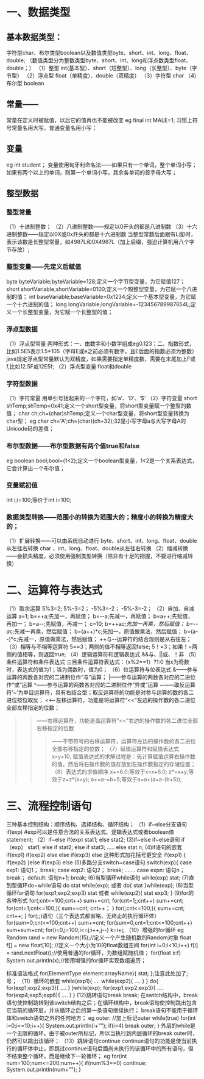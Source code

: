 # 一、数据类型
## 基本数据类型：
字符型char、布尔类型boolean以及数值类型byte、short、int、long、float、double;
（数值类型分为整数类型byte、short、int、long和浮点数类型float、double；）
（1）整型 int(基本型）、short（短整型）、long（长整型）、byte（字节型）
（2）浮点型 float（单精度）、double（双精度）
（3）字符型 char
（4）布尔型 boolean
## 常量——
常量在定义时被赋值，以后它的值再也不能被改变
eg final int MALE=1; 习惯上符号常量名用大写，普通变量名用小写；
## 变量
eg int student；
变量使用匈牙利命名法——如果只有一个单词，整个单词小写；如果有两个以上的单词，则第一个单词小写，其余各单词的首字母大写；

## 整型数据
### 整型常量
（1）十进制整数；
（2）八进制整数——规定以0开头的都是八进制数
（3）十六进制整数——规定以0X或0x开头的都是十六进制数
当整型常数后面跟有L或l时，表示该数是长整型常量，如4987L和0X4987L（加上后缀，强迫计算机用八个字节存放）;

### 整型变量——先定义后赋值
byte byteVariable;byteVariable=128;定义一个字节型变量，为它赋值127；
short shortVariable;shortVariable=0100;定义一个短整型变量，为它赋一个八进制的值；
int baseVariable;baseVariable=0x1234;定义一个基本型变量，为它赋一个十六进制的值；
long longVariable;longVariable=-123456789987654L;定义一个长整型变量，为它赋一个长整型的值；
### 浮点型数据
（1）浮点型常量
两种形式：一、由数字和小数字组成eg0.123；二、指数形式，比如1.5E5表示1.5*105（字母E或e之前必须有数字，且E后面的指数必须为整数）
java规定浮点型常量默认为双精度，如果需要指定单精度数，需要在末尾加上F或f,比如12.5F或12E5f;
（2）浮点型变量 float和double
### 字符型数据
（1）字符常量 用单引号括起来的一个字符，如‘a’、‘D’、‘$’
（2）字符变量 
short shTemp;shTemp=0x41;定义一个short型变量，将short型变量赋一个整型的数值；
char ch;ch=(char)shTemp;定义一个char型变量，将short型变量转换为char型；
eg char ch='A';ch=(char)(ch+32);32是小写字母a与大写字母A的Unicode码的差值；
### 布尔型数据——布尔型数据有两个值true和false
eg boolean bool;bool=(1<2);定义一个boolean型变量，1<2是一个关系表达式，它会计算出一个布尔值；
### 变量赋初值
int i;i=100;等价于int i=100;
### 数据类型转换——范围小的转换为范围大的；精度小的转换为精度大的；
（1）扩展转换——可以由系统自动进行
byte、short、int、long、float、double从左往右转换
char 、int、long、float、double从左往右转换
（2）缩减转换——会损失精度，必须使用强制类型转换（除非有十足的把握，不要进行缩减转换）


# 二、运算符与表达式
（1）取余运算
5%3=2;
5%-3=2；
-5%3=-2；
-5%-3=-2；
（2）自加、自减运算
a=1;
b=++a;先加一，再赋值；
b=--a;先减一，再赋值；
b=a++;先赋值，再加一；
b=a--;先赋值，再减一；
c=10;
b=++a*c;先加一再乘，然后赋值；
b=--a*c;先减一再乘，然后赋值；
b=(a++)*c;先加一，原值做乘法，然后赋值；
b=(a--)*c;先减一，原值做乘法，然后赋值；
++与--运算符的结合规则是从右往左；
（3）相等与不相等运算符
5==3；两侧的值不相等返回false;
5！=3；如果！=两侧的值相等，则返回true;
（4）逻辑运算符和逻辑表达式
&&与、||或、！非
（5）条件运算符和条件表达式
三目条件运算符表达式：（x%2==1）?1:0 当x为奇数时，表达式的值为1；当为偶数时，值为0；
（6）位运算符与位表达式
&——参与运算的两数各对应的二进制位作“与”运算；
|——参与运算的两数各对应的二进位作“或”运算
^——参与运算的两数各对应的二进制位作“异或”运算
~——取反运算符‘~’为单目运算符，具有右结合型；取反运算符的功能是对参与运算的数的各二进位按位取反；
<<——左移运算符，功能是将运算符“<<”左边的操作数的各二进位全部左移指定的位数；
>>——右移运算符，功能是晶运算符"<<"右边的操作数的各二进位全部右移指定的位数
>>>——不带符号的右移运算符，运算符左边的操作数的各二进位全部右移指定的位数；
（7）赋值运算符和赋值表达式
x=y+10;
赋值表达式的求解过程是：先计算赋值运算右操作数的值，然后将右操作数的值存放到左操作数指定的存储位置；
（8）表达式的求值顺序
x+=6.0;等效于x=x+6.0;
z*=x+y;等效于z=z*(x+y);
a+=a-=b+5;等效于a=a+(a=a-(b+5));

# 三、流程控制语句
三种基本控制结构：顺序结构、选择结构、循环结构；
（1）if~else分支语句
if(exp)   #exp可以是任意合法的关系表达式、逻辑表达式或者boolean值
    statement;
（2）if~else
if(exp)
    stat1;
else
    stat2;
(3)if~else if~else语句
if（exp）
    stat1;
else if
    stat2;
else if
    stat3;
.....
else
    stat n;
(4)if语句的嵌套
if(exp1)
    if(exp2)
    else
else
    if(exp3)
    else
这种形式加花括号更安全
if(exp1)
{
    if(exp2)
}else
    if(exp3)
    else
(5)多路分支switch~case语句
switch(exp){
    case exp1:
             语句1；
             break;
    case exp2:
             语句2；
             break;
    .......
    case expn:
             语句n；
             break；
   default:
           语句n+1;
           break;
(6)当型循环while语句
while(exp)
    stat;
(7)直到型循环do~while语句
do
   stat
while(exp);
或者
do{
    stat
}while(exp);
(8)当型循环for语句
for(exp1;exp2;exp3)
    stat
或者
while(exp2){
    stat
    exp3;
}
(9)for的各种形式
for(;cnt<=100;cnt++) sum+=cnt;
for(cnt=1;;cnt++) sum+=cnt;
for(cnt=1;cnt<=100;){
    sum+=cnt;
    cnt++；
}
for(;cnt<=100;){
    sum+=cnt;
    cnt++;
}
for(;;)语句（三个表达式都省略，无终止的执行循环体）
for(sum=0;cnt<=100;cnt++) sum+=cnt;
for(sum=0,cnt=1;cnt<=100;cnt++) sum+sum+cnt;
for(i=0,j=100;i<=j;i++,j--) k=i+j;
（10）增强的for循环
eg  Random rand = new Random(15);//定义一个产生随机数的Random对象
float f[] = new float[10]; //定义一个大小为10的float数组空间
for(int i=0;i<10;i++)
    f[i] = rand.nextFloat();//使用普通的for循环，为数组赋随机值；
for(float x:f)
    System.out.println(x);//使用增强的for循环实现数组遍历；

标准语法格式
for(ElementType element:arrayName){
    stat;
};注意此处加了;号；
（11）循环的嵌套
while(exp1){
    ....
    while(exp2){
        ....
    }
}
do{
    for(exp1;exp2;exp3){
         ....
    }
}while(exp);
for(exp1;exp2;exp3){
    ....
    for(exp4;exp5;exp6){
        ....
    }
}
(12)跳转语句break
break;
在switch结构中，break语句使控制跳转到该switch结构之后；在循环结构中，break语句使控制跳出包含它当前的循环层，并从循环之后的第一条语句继续执行；
break语句不能用于循环体和switch语句之外的任何地方；
eg outer:  //加上标记outer
        while(true)
            for(int i=0;i<=10;i++){
                System.out.println(i+"");
                if(i>4)
                    break outer;
             }
 外层的while是一个无限的循环。由于被outer所标记，所以当执行到内层循环的break outer时，仍然可以跳出该循环；
（13）跳转语句continue
continue语句的功能是使当前执行的循环体中止，即跳过continue语句后面尚未执行的该循环中的所有语句，但不结束整个循环，而是继续下一轮循环；
eg for(int num=100;num<=200;num++){
       if(num%3==0)
           continue;
       System.out.println(num+"");
    }
